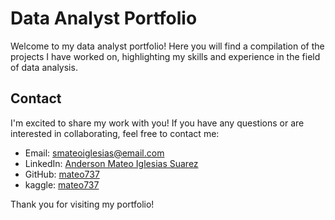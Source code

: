 # Data Analyst Portfolio

Welcome to my data analyst portfolio! Here you will find a compilation of the projects I have worked on, highlighting my skills and experience in the field of data analysis.
  
## Contact

I'm excited to share my work with you! If you have any questions or are interested in collaborating, feel free to contact me:

* Email: smateoiglesias@email.com
* LinkedIn: [Anderson Mateo Iglesias Suarez](www.linkedin.com/in/anderson-mateo-iglesias-suarez-0a8b69262)
* GitHub: [mateo737](https://github.com/mateo737)
* kaggle: [mateo737](https://www.kaggle.com/mateoiglesias/code)

Thank you for visiting my portfolio!
